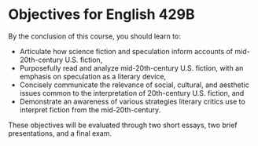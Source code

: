 # Objectives for English 429B

By the conclusion of this course, you should learn to:
* Articulate how science fiction and speculation inform accounts of mid-20th-century U.S. fiction,  
* Purposefully read and analyze mid-20th-century U.S. fiction, with an emphasis on speculation as a literary device,   
* Concisely communicate the relevance of social, cultural, and aesthetic issues common to the interpretation of 20th-century U.S. fiction, and  
* Demonstrate an awareness of various strategies literary critics use to interpret fiction from the mid-20th-century.   

These objectives will be evaluated through two short essays, two brief presentations, and a final exam. 
